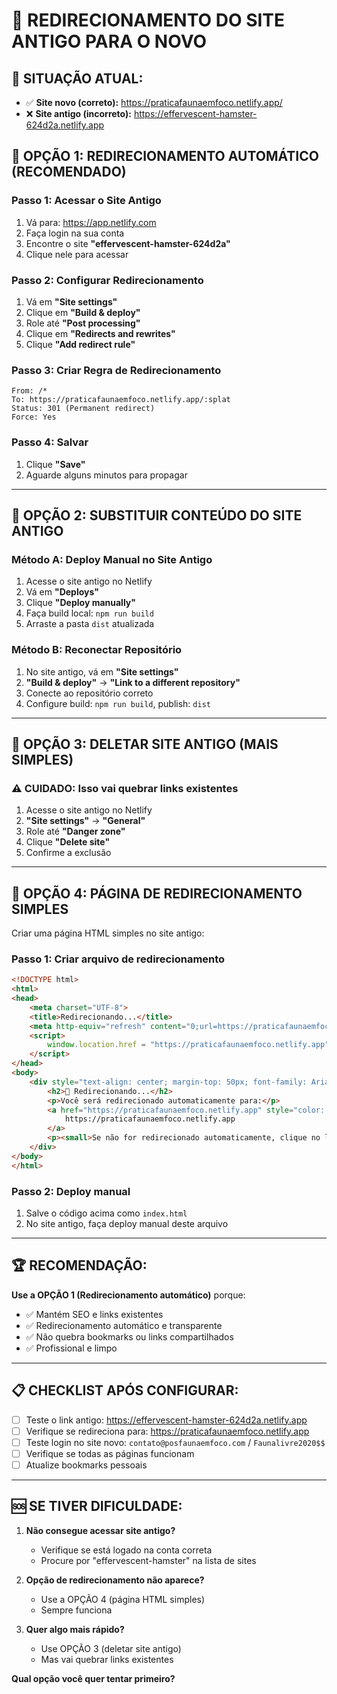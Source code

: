 # 🔄 REDIRECIONAMENTO DO SITE ANTIGO PARA O NOVO

## 🎯 SITUAÇÃO ATUAL:
- ✅ **Site novo (correto):** https://praticafaunaemfoco.netlify.app/
- ❌ **Site antigo (incorreto):** https://effervescent-hamster-624d2a.netlify.app

## 🚀 OPÇÃO 1: REDIRECIONAMENTO AUTOMÁTICO (RECOMENDADO)

### Passo 1: Acessar o Site Antigo
1. Vá para: https://app.netlify.com
2. Faça login na sua conta
3. Encontre o site **"effervescent-hamster-624d2a"**
4. Clique nele para acessar

### Passo 2: Configurar Redirecionamento
1. Vá em **"Site settings"**
2. Clique em **"Build & deploy"**
3. Role até **"Post processing"**
4. Clique em **"Redirects and rewrites"**
5. Clique **"Add redirect rule"**

### Passo 3: Criar Regra de Redirecionamento
```
From: /*
To: https://praticafaunaemfoco.netlify.app/:splat
Status: 301 (Permanent redirect)
Force: Yes
```

### Passo 4: Salvar
1. Clique **"Save"**
2. Aguarde alguns minutos para propagar

---

## 🎯 OPÇÃO 2: SUBSTITUIR CONTEÚDO DO SITE ANTIGO

### Método A: Deploy Manual no Site Antigo
1. Acesse o site antigo no Netlify
2. Vá em **"Deploys"**
3. Clique **"Deploy manually"**
4. Faça build local: `npm run build`
5. Arraste a pasta `dist` atualizada

### Método B: Reconectar Repositório
1. No site antigo, vá em **"Site settings"**
2. **"Build & deploy"** → **"Link to a different repository"**
3. Conecte ao repositório correto
4. Configure build: `npm run build`, publish: `dist`

---

## 🎯 OPÇÃO 3: DELETAR SITE ANTIGO (MAIS SIMPLES)

### ⚠️ **CUIDADO:** Isso vai quebrar links existentes

1. Acesse o site antigo no Netlify
2. **"Site settings"** → **"General"**
3. Role até **"Danger zone"**
4. Clique **"Delete site"**
5. Confirme a exclusão

---

## 🎯 OPÇÃO 4: PÁGINA DE REDIRECIONAMENTO SIMPLES

Criar uma página HTML simples no site antigo:

### Passo 1: Criar arquivo de redirecionamento
```html
<!DOCTYPE html>
<html>
<head>
    <meta charset="UTF-8">
    <title>Redirecionando...</title>
    <meta http-equiv="refresh" content="0;url=https://praticafaunaemfoco.netlify.app">
    <script>
        window.location.href = "https://praticafaunaemfoco.netlify.app";
    </script>
</head>
<body>
    <div style="text-align: center; margin-top: 50px; font-family: Arial;">
        <h2>🔄 Redirecionando...</h2>
        <p>Você será redirecionado automaticamente para:</p>
        <a href="https://praticafaunaemfoco.netlify.app" style="color: #2563eb; font-size: 18px;">
            https://praticafaunaemfoco.netlify.app
        </a>
        <p><small>Se não for redirecionado automaticamente, clique no link acima.</small></p>
    </div>
</body>
</html>
```

### Passo 2: Deploy manual
1. Salve o código acima como `index.html`
2. No site antigo, faça deploy manual deste arquivo

---

## 🏆 **RECOMENDAÇÃO:**

**Use a OPÇÃO 1 (Redirecionamento automático)** porque:
- ✅ Mantém SEO e links existentes
- ✅ Redirecionamento automático e transparente
- ✅ Não quebra bookmarks ou links compartilhados
- ✅ Profissional e limpo

---

## 📋 **CHECKLIST APÓS CONFIGURAR:**

- [ ] Teste o link antigo: https://effervescent-hamster-624d2a.netlify.app
- [ ] Verifique se redireciona para: https://praticafaunaemfoco.netlify.app
- [ ] Teste login no site novo: `contato@posfaunaemfoco.com` / `Faunalivre2020$$`
- [ ] Verifique se todas as páginas funcionam
- [ ] Atualize bookmarks pessoais

---

## 🆘 **SE TIVER DIFICULDADE:**

1. **Não consegue acessar site antigo?**
   - Verifique se está logado na conta correta
   - Procure por "effervescent-hamster" na lista de sites

2. **Opção de redirecionamento não aparece?**
   - Use a OPÇÃO 4 (página HTML simples)
   - Sempre funciona

3. **Quer algo mais rápido?**
   - Use OPÇÃO 3 (deletar site antigo)
   - Mas vai quebrar links existentes

**Qual opção você quer tentar primeiro?**